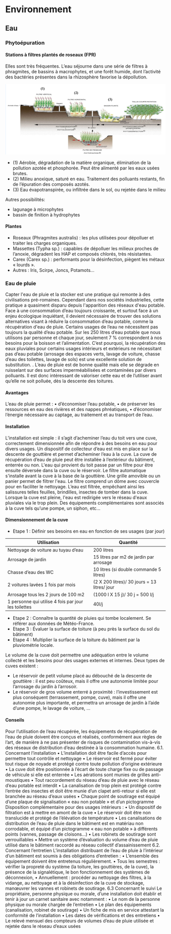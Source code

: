 # Environnement

## Eau

### Phytoépuration

#### Stations à filtres plantés de roseaux (FPR)

Elles sont très fréquentes. L’eau séjourne dans une série de filtres à phragmites, de
bassins à macrophytes, et une forêt humide, dont l’activité des bactéries
présentes dans la rhizosphère favorise la dépollution.

![phytoépuration schéma](assets/images/phyto_epuration.png)

- (1) Aérobie, dégradation de la matière organique, élimination de la pollution azotée et phosphorée. Peut être alimenté par les eaux usées brutes.
- (2) Milieu anoxique, saturé en eau. Traitement des polluants restants, fin de l’épuration des composés azotés.
- (3) Eau évapotranspirée, ou infiltrée dans le sol, ou rejetée dans le milieu

Autres possibilités:

- lagunage à microphytes
- bassin de finition à hydrophytes

#### Plantes

- Roseaux (Phragmites australis) : les plus utilisées pour dépolluer et traiter les charges organiques.
- Massettes (Typha sp.) : capables de dépolluer les milieux proches de l’anoxie, dégradent les HAP et composés chlorés, très résistantes.
- Carex (Carex sp.) : performants pour la désinfection, piègent les métaux « lourds ».
- Autres : Iris, Scirpe, Joncs, Potamots...

### Eau de pluie

Capter l'eau de pluie et la stocker est une pratique qui remonte à des civilisations pré-romaines. Cependant dans nos sociétés industrielles, cette pratique a quasiment disparu depuis l'apparition des réseaux d'eau potable.
Face à une consommation d’eau toujours croissante, et surtout face à un enjeu écologique inquiétant, il devient nécessaire de trouver des solutions alternatives visant à réduire la consommation d’eau potable, comme la récupération d'eau de pluie.
Certains usages de l’eau ne nécessitent pas toujours la qualité d’eau potable. Sur les 250 litres d’eau potable que nous utilisons par personne et chaque jour, seulement 7 % correspondent à nos besoins pour la boisson et l’alimentation.
C’est pourquoi, la récupération des eaux pluviales pour certains usages intérieurs et extérieurs ne nécessitant pas d’eau potable (arrosage des
espaces verts, lavage de voiture, chasse d’eau des toilettes, lavage de sols) est une excellente solution de substitution. .
L’eau de pluie est de bonne qualité mais elle se dégrade en ruisselant sur des surfaces imperméabilisées et contaminées par divers polluants. Il est donc intéressant de valoriser cette eau et de l’utiliser avant qu’elle ne soit polluée, dès la descente des toitures.

#### Avantages

L’eau de pluie permet :
• d’économiser l’eau potable,
• de préserver les ressources en eau des rivières et des nappes phréatiques,
• d’économiser l’énergie nécessaire au captage, au traitement et au transport de l’eau.


#### Installation

L’installation est simple : il s’agit d’acheminer l’eau du toit vers une cuve, correctement dimensionnée afin de répondre à des
besoins en eau pour divers usages.
Un dispositif de collecteur d’eau est mis en place sur la descente de gouttière et permet d’acheminer l’eau à la cuve. La cuve de récupération d’eau de pluie peut être installée à l’extérieur du bâtiment, enterrée ou non. L'eau qui provient du toit passe par un filtre pour être ensuite déversée dans la cuve ou le réservoir. Le filtre automatique s'installe avant la cuve à la base de la gouttière. Une grille amovible ou un panier permet de filtrer l'eau. Le filtre comprend un dôme avec couvercle pour en faciliter le nettoyage. L’eau est filtrée, empêchant ainsi les salissures telles feuilles, brindilles, insectes de tomber dans la cuve. Lorsque la cuve est pleine, l'eau est redirigée vers le réseau d'eaux pluviales via le trop plein.
Des équipements complémentaires sont associés à la cuve tels qu’une pompe, un siphon, etc...


#### Dimensionnement de la cuve

- Etape 1 : Définir ses besoins en eau en fonction de ses usages (par jour)

| Utilisation | Quantité |
|-------------|----------|
|Nettoyage de voiture au tuyau d’eau | 200 litres|
|Arrosage de jardin |15 litres par m2 de jardin par arrosage|
|Chasse d’eau des WC | 10 litres (si double commande 5 litres)|
|2 voitures lavées 1 fois par mois | (2 X 200 litres)/ 30 jours = 13 litres/ jour|
|Arrosage tous les 2 jours de 100 m2| (1000 l X 15 j)/ 30 j = 500 l/j|
|1 personne qui utilise 4 fois par jour les toilettes | 40l/j|
- Etape 2 : Connaître la quantité de pluies qui tombe localement. Se référer aux données de Météo-France.
- Etape 3 : Évaluer la surface de toiture (à peu près la surface du sol du bâtiment)
- Etape 4 : Multiplier la surface de la toiture du bâtiment par la pluviométrie locale.

Le volume de la cuve doit permettre une adéquation entre le volume collecté et les besoins pour des usages externes et internes.
Deux types de cuves existent :
- Le réservoir de petit volume placé au débouché de la descente de gouttière : il est peu coûteux, mais il offre une autonomie limitée pour l’arrosage du jardin à l’arrosoir.
- Le réservoir de gros volume enterré à proximité : l’investissement est plus conséquent (terrassement, pompe, cuve), mais il offre une autonomie plus importante, et permettra un arrosage de jardin à l’aide d’une pompe, le lavage de voiture, ...

#### Conseils

Pour l’utilisation de l’eau récupérée, les équipements de récupération de l’eau de pluie doivent être conçus et réalisés, conformément aux règles de l’art, de manière à ne pas présenter de risques de contamination vis-à-vis des réseaux de distribution d’eau destinée à la consommation humaine.
6.1. Concernant l’installation
• L’installation doit être facile d’accès pour permettre tout contrôle et nettoyage
• Le réservoir est fermé pour éviter tout risque de noyade et protégé contre toute pollution d’origine extérieure
• La cuve doit être positionnée à l’écart de toute charge fixe ou de passage de véhicule si elle est enterrée
• Les aérations sont munies de grilles anti-moustiques
• Tout raccordement du réseau d’eau de pluie avec le réseau d’eau potable est interdit
• La canalisation de trop plein est protégé contre l’entrée des insectes et doit être munie d’un clapet anti-retour si elle est branchée au
réseau d’eaux usées
• Chaque point de soutirage est équipé d’une plaque de signalisation « eau non potable » et d’un pictogramme
Disposition complémentaire pour des usages intérieurs :
• Un dispositif de filtration est à mettre en amont de la cuve
• Le réservoir doit être non translucide et protégé de l’élévation de température
• Les canalisations de distribution de l’eau de pluie dans le bâtiment est en matériau non corrodable, et équipé d’un pictogramme
« eau non potable » à différents points (vannes, passage de cloisons...)
• Les robinets de soutirage sont verrouillables
• Mettre un système d’évaluation du volume d’eau de pluie utilisé dans le bâtiment raccordé au réseau collectif d’assainissement
6.2. Concernant l’entretien
L’installation distribuant de l’eau de pluie à l’intérieur d’un bâtiment est soumis à des obligations d’entretien :
• L’ensemble des équipement doivent être entretenus régulièrement.
• Tous les semestres : vérifier la propreté du système (la toiture, les gouttières, de la cuve), la présence de la signalétique, le bon
fonctionnement des systèmes de déconnexion,
• Annuellement : procéder au nettoyage des filtres, à la vidange, au nettoyage et à la désinfection de la cuve de stockage, manœuvrer
les vannes et robinets de soutirage.
6.3 Concernant le suivi
Le propriétaire, personne physique ou morale, d’une installation doit établir et tenir à jour un carnet sanitaire avec notamment :
• Le nom de la personne physique ou morale chargée de l’entretien
• Le plan des équipements (canalisation, robinet de soutirage)
• Un fiche de mis en service attestant la conformité de l’installation
• Les dates de vérifications et des entretiens
• Le relevé mensuel des compteurs de volumes d’eau de pluie utilisée et rejetée dans le réseau d’eaux usées
